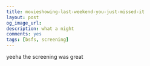 ```yaml
---
title: movieshowing-last-weekend-you-just-missed-it
layout: post
og_image_url: 
description: what a night
comments: yes
tags: [bsfs, screening]
---
```


yeeha the screening was great
